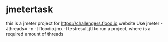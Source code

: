 # jmetertask
this is a jmeter project for https://challengers.flood.io website
Use jmeter -Jthreads=<someNumber> -n -t floodio.jmx -l  testresult.jtl
to run a project, where <someNumber> is a required amount of threads
